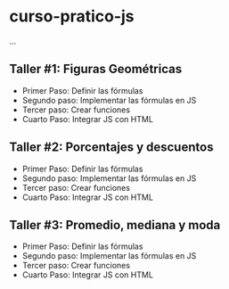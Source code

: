 # curso-pratico-js

...

## Taller #1: Figuras Geométricas

- Primer Paso: Definir las fórmulas
- Segundo paso: Implementar las fórmulas en JS
- Tercer paso: Crear funciones
- Cuarto Paso: Integrar JS con HTML

## Taller #2: Porcentajes y descuentos

- Primer Paso: Definir las fórmulas
- Segundo paso: Implementar las fórmulas en JS
- Tercer paso: Crear funciones
- Cuarto Paso: Integrar JS con HTML

## Taller #3: Promedio, mediana y moda

- Primer Paso: Definir las fórmulas
- Segundo paso: Implementar las fórmulas en JS
- Tercer paso: Crear funciones
- Cuarto Paso: Integrar JS con HTML